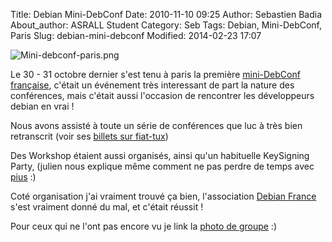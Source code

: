 Title: Debian Mini-DebConf
Date: 2010-11-10 09:25
Author: Sebastien Badia
About_author: ASRALL Student
Category: Seb
Tags: Debian, Mini-DebConf, Paris
Slug: debian-mini-debconf
Modified: 2014-02-23 17:07

![Mini-debconf-paris.png]({filename}/images/Mini-debconf-paris.png)

Le 30 - 31 octobre dernier s'est tenu à paris la première [mini-DebConf française](http://wiki.debconf.org/wiki/Miniconf-Paris/2010), c'était un événement très interessant de part la nature des conférences, mais c'était aussi l'occasion de rencontrer les développeurs debian en vrai !

Nous avons assisté à toute un série de conférences que luc à très bien retranscrit (voir ses [billets sur fiat-tux](http://fiat-tux.fr/fr/2010/11/mini-debconf-paris-2010-%E2%80%93-remerciements/))

Des Workshop étaient aussi organisés, ainsi qu'un habituelle KeySigning Party, (julien nous explique même comment ne pas perdre de temps avec
[pius](http://eatmytux.com/posts/key_signing_party_with_pius/) :)

Coté organisation j'ai vraiment trouvé ça bien, l'association [Debian France](http://france.debian.net/) s'est vraiment donné du mal, et c'était réussit !

Pour ceux qui ne l'ont pas encore vu je link la [photo de groupe](http://wiki.debconf.org/wiki/Miniconf-Paris/2010/GroupPicture) :)

